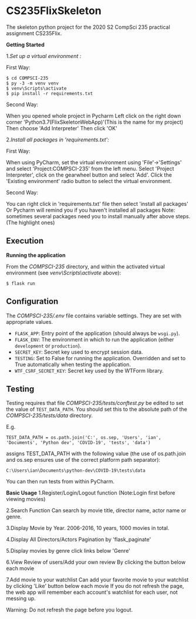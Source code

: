 # CS235FlixSkeleton
The skeleton python project for the 2020 S2 CompSci 235 practical assignment CS235Flix.

**Getting Started**

1._Set up a virtual environment :_ 

First Way:

```shell
$ cd COMPSCI-235
$ py -3 -m venv venv
$ venv\Scripts\activate
$ pip install -r requirements.txt
```

Second Way:

When you opened whole project in Pycharm
Left click on the right down corner 'Python3.7(FlixSkeletonWebApp)'(This is the name for my project)
Then choose 'Add Interpreter'
Then click 'OK'

2._Install all packages in 'requirements.txt':_

First Way:

When using PyCharm, set the virtual environment using 'File'->'Settings' and select 'Project:COMPSCI-235' from the left menu. Select 'Project Interpreter', click on the gearwheel button and select 'Add'. Click the 'Existing environment' radio button to select the virtual environment.

Second Way:

You can right click in 'requirements.txt' file then select 'install all packages'
Or Pycharm will remind you if you haven't installed all packages
Note: sometimes several packages need you to install manually after above steps.(The highlight ones)

## Execution

**Running the application**

From the *COMPSCI-235* directory, and within the activated virtual environment (see *venv\Scripts\activate* above):

````shell
$ flask run
```` 


## Configuration

The *COMPSCI-235/.env* file contains variable settings. They are set with appropriate values.

* `FLASK_APP`: Entry point of the application (should always be `wsgi.py`).
* `FLASK_ENV`: The environment in which to run the application (either `development` or `production`).
* `SECRET_KEY`: Secret key used to encrypt session data.
* `TESTING`: Set to False for running the application. Overridden and set to True automatically when testing the application.
* `WTF_CSRF_SECRET_KEY`: Secret key used by the WTForm library.


## Testing

Testing requires that file *COMPSCI-235/tests/conftest.py* be edited to set the value of `TEST_DATA_PATH`. You should set this to the absolute path of the *COMPSCI-235/tests/data* directory. 

E.g. 

`TEST_DATA_PATH = os.path.join('C:', os.sep, 'Users', 'ian', 'Documents', 'Python dev', 'COVID-19', 'tests', 'data')`

assigns TEST_DATA_PATH with the following value (the use of os.path.join and os.sep ensures use of the correct platform path separator):

`C:\Users\ian\Documents\python-dev\COVID-19\tests\data`

You can then run tests from within PyCharm.

 

**Basic Usage** 
1.Register/Login/Logout function
(Note:Login first before viewing movies)

2.Search Function
Can search by movie title, director name, actor name or genre.

3.Display Movie by Year.
2006-2016, 10 years, 1000 movies in total.

4.Display All Directors/Actors 
Pagination by 'flask_paginate'

5.Display movies by genre
click links below 'Genre'

6.View Review of users/Add your own review
By clicking the button below each movie

7.Add movie to your watchlist
Can add your favorite movie to your watchlist by clicking 'Like' button below each movie
If you do not refresh the page, the web app will remember each account's watchlist for each user, not messing up.

Warning:
Do not refresh the page before you logout.
